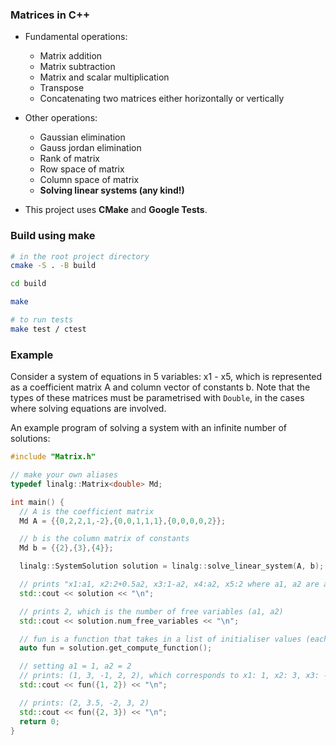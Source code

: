 ### Matrices in C++

- Fundamental operations:

  - Matrix addition
  - Matrix subtraction
  - Matrix and scalar multiplication
  - Transpose
  - Concatenating two matrices either horizontally or vertically

- Other operations:

  - Gaussian elimination
  - Gauss jordan elimination
  - Rank of matrix
  - Row space of matrix
  - Column space of matrix
  - **Solving linear systems (any kind!)**

- This project uses **CMake** and **Google Tests**.

### Build using make

```bash
# in the root project directory
cmake -S . -B build

cd build

make

# to run tests
make test / ctest
```

### Example

Consider a system of equations in 5 variables: x1 - x5, which is represented as a coefficient matrix A and column vector of constants b. Note that the types of these matrices must be parametrised with `Double`, in the cases where solving equations are involved.

An example program of solving a system with an infinite number of solutions:

```cpp
#include "Matrix.h"

// make your own aliases
typedef linalg::Matrix<double> Md;

int main() {
  // A is the coefficient matrix
  Md A = {{0,2,2,1,-2},{0,0,1,1,1},{0,0,0,0,2}};

  // b is the column matrix of constants
  Md b = {{2},{3},{4}};

  linalg::SystemSolution solution = linalg::solve_linear_system(A, b);

  // prints "x1:a1, x2:2+0.5a2, x3:1-a2, x4:a2, x5:2 where a1, a2 are arbitrary parameters"
  std::cout << solution << "\n";

  // prints 2, which is the number of free variables (a1, a2)
  std::cout << solution.num_free_variables << "\n";

  // fun is a function that takes in a list of initialiser values (each corresponding to the free variables in their natural order (a1, a2, ..., an) and returns the values of all the variables for that particular combination of values
  auto fun = solution.get_compute_function();

  // setting a1 = 1, a2 = 2
  // prints: (1, 3, -1, 2, 2), which corresponds to x1: 1, x2: 3, x3: -1, x4: 2, x5: 2
  std::cout << fun({1, 2}) << "\n";

  // prints: (2, 3.5, -2, 3, 2)
  std::cout << fun({2, 3}) << "\n";
  return 0;
}
```
